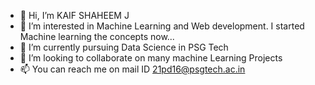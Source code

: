 - 👋 Hi, I’m KAIF SHAHEEM J
- 👀 I’m interested in Machine Learning and Web development. I started  Machine learning the concepts now...
- 🌱 I’m currently pursuing  Data Science in PSG Tech   
- 💞️ I’m looking to collaborate on many machine Learning Projects
- 📫 You can reach me on mail ID 21pd16@psgtech.ac.in

<!---
kaifshaheemj/kaifshaheemj is a ✨ special ✨ repository because its `README.md` (this file) appears on your GitHub profile.
You can click the Preview link to take a look at your changes.
--->
